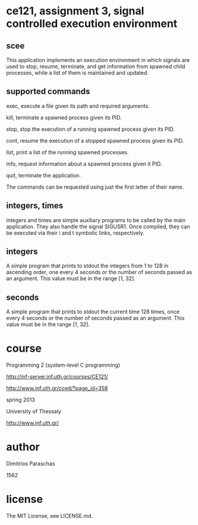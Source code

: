 ce121, assignment 3, signal controlled execution environment
============================================================

scee
----
This application implements an execution environment in which signals are used to stop, resume, terminate, and get information from spawned child processes, while a list of them is maintained and updated.

supported commands
------------------
exec, execute a file given its path and required arguments.

kill, terminate a spawned process given its PID.

stop, stop the execution of a running spawned process given its PID.

cont, resume the execution of a stopped spawned process given its PID.

list, print a list of the running spawned processes.

info, request information about a spawned process given it PID.

quit, terminate the application.

The commands can be requested using just the first letter of their name.

integers, times
---------------
integers and times are simple auxiliary programs to be called by the main application. They also handle the signal SIGUSR1. Once compiled, they can be executed via their i and t symbolic links, respectively.

integers
--------
A simple program that prints to stdout the integers from 1 to 128 in ascending order, one every 4 seconds or the number of seconds passed as an argument. This value must be in the range [1, 32].

seconds
-------
A simple program that prints to stdout the current time 128 times, once every 4 seconds or the number of seconds passed as an argument. This value must be in the range [1, 32].

course
======
Programming 2 (system-level C programming)

http://inf-server.inf.uth.gr/courses/CE121/

http://www.inf.uth.gr/cced/?page_id=358

spring 2013

University of Thessaly

http://www.inf.uth.gr/


author
======
Dimitrios Paraschas

1562

license
=======
The MIT License, see LICENSE.md.
